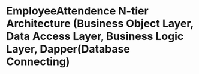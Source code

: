 # EmployeeAttendence N-tier Architecture (Business Object Layer, Data Access Layer, Business Logic Layer, Dapper(Database Connecting)
